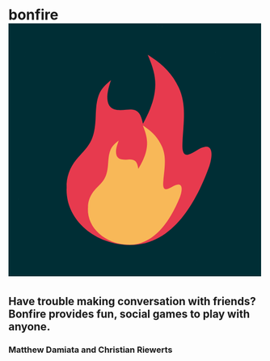 # bonfire ![bonfire](https://github.com/MatthewDamiata/bonfire/blob/main/assets/bonfire_logo.png)
## Have trouble making conversation with friends? Bonfire provides fun, social games to play with anyone.
### Matthew Damiata and Christian Riewerts
